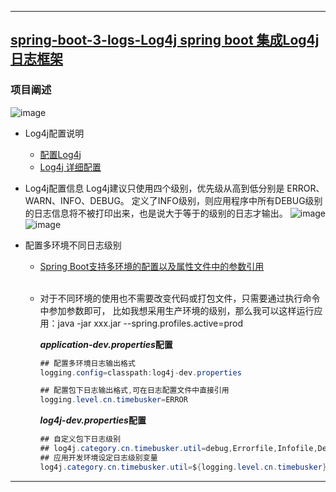 ----
## [spring-boot-3-logs-Log4j spring boot 集成Log4j日志框架](https://github.com/timebusker/spring-boot/tree/master/spring-boot-3-logs-Log4j/)

### 项目阐述
   ![image](https://github.com/timebusker/spring-boot/raw/master/static/spring-boot-3-logs/spring-boot-3-logs-Log4j/Log4j.png?raw=true)
 
 + Log4j配置说明
   * [配置Log4j](http://note.youdao.com/share/?id=01bc7e875753bdef14ed9609027ab0a7&type=note#/)</br>
   * [Log4j 详细配置](http://blog.csdn.net/azheng270/article/details/2173430/)</br>
 
 + Log4j配置信息
	Log4j建议只使用四个级别，优先级从高到低分别是 ERROR、WARN、INFO、DEBUG。
	定义了INFO级别，则应用程序中所有DEBUG级别的日志信息将不被打印出来，也是说大于等于的级别的日志才输出。
	![image](https://github.com/timebusker/spring-boot/raw/master/static/spring-boot-3-logs/spring-boot-3-logs-Log4j/log4j-root.png?raw=true)
	![image](https://github.com/timebusker/spring-boot/raw/master/static/spring-boot-3-logs/spring-boot-3-logs-Log4j/log4j-mine.png?raw=true)
	
 + 配置多环境不同日志级别
    * [Spring Boot支持多环境的配置以及属性文件中的参数引用](https://github.com/timebusker/spring-boot/tree/master/spring-boot-1-QuickStart/)<br/><br/>
	
	* 对于不同环境的使用也不需要改变代码或打包文件，只需要通过执行命令中参加参数即可，
	  比如我想采用生产环境的级别，那么我可以这样运行应用：java -jar xxx.jar --spring.profiles.active=prod
	  
	  ***application-dev.properties*配置**
	  ```java
	  ## 配置多环境日志输出格式
	  logging.config=classpath:log4j-dev.properties

	  ## 配置包下日志输出格式,可在日志配置文件中直接引用
	  logging.level.cn.timebusker=ERROR
	  ```
	  
	  ***log4j-dev.properties*配置**
	  ```java
	  ## 自定义包下日志级别
	  ## log4j.category.cn.timebusker.util=debug,Errorfile,Infofile,Debugfile
	  ## 应用开发环境设定日志级别变量
	  log4j.category.cn.timebusker.util=${logging.level.cn.timebusker},Errorfile,Infofile,Debugfile
	  ```
	
----